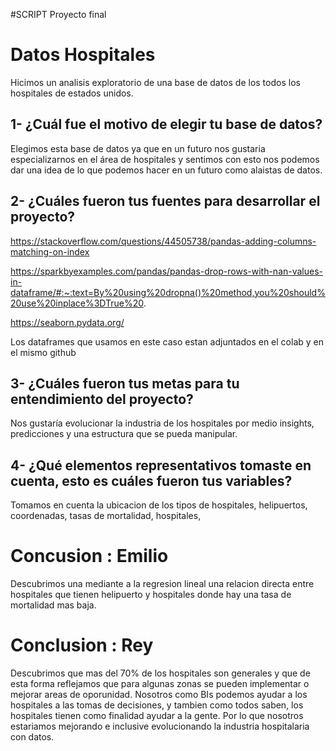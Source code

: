 #SCRIPT Proyecto final
# Datos Hospitales
Hicimos un analisis exploratorio de una base de datos de los todos los hospitales de estados unidos.

## 1- ¿Cuál fue el motivo de elegir tu base de datos?
Elegimos esta base de datos ya que en un futuro nos gustaria especializarnos en el área de hospitales y sentimos con esto nos podemos dar una idea de lo que podemos hacer en un futuro como alaistas de datos.

## 2- ¿Cuáles fueron tus fuentes para desarrollar el proyecto?
https://stackoverflow.com/questions/44505738/pandas-adding-columns-matching-on-index

https://sparkbyexamples.com/pandas/pandas-drop-rows-with-nan-values-in-dataframe/#:~:text=By%20using%20dropna()%20method,you%20should%20use%20inplace%3DTrue%20.

https://seaborn.pydata.org/

Los dataframes que usamos en este caso estan adjuntados en el colab y en el mismo github

## 3- ¿Cuáles fueron tus metas para tu entendimiento del proyecto?
Nos gustaría evolucionar la industria de los hospitales por medio insights, predicciones y una estructura que se pueda manipular.

## 4- ¿Qué elementos representativos tomaste en cuenta, esto es cuáles fueron tus variables?
Tomamos en cuenta la ubicacion de los tipos de hospitales, helipuertos, coordenadas, tasas de mortalidad, hospitales, 


# Concusion : Emilio
Descubrimos una mediante a la regresion lineal una relacion directa entre hospitales que tienen helipuerto y hospitales donde hay una tasa de mortalidad mas baja.

# Conclusion : Rey
Descubrimos que mas del 70% de los hospitales son generales y que de esta forma reflejamos que para algunas zonas se pueden implementar o mejorar areas de oporunidad.
Nosotros como BIs podemos ayudar a los hospitales a las tomas de decisiones, y tambien como todos saben, los hospitales tienen como finalidad ayudar a la gente. Por lo que nosotros estariamos mejorando e inclusive evolucionando la industria hospitalaria con datos.
